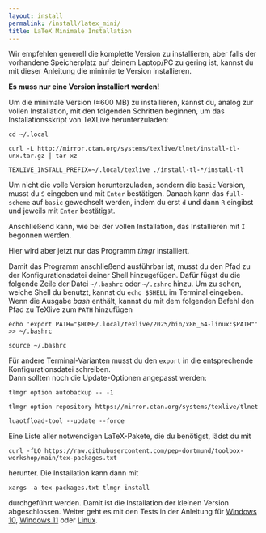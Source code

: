 ```yaml
---
layout: install
permalink: /install/latex_mini/
title: LaTeX Minimale Installation
---
```


Wir empfehlen generell die komplette Version zu installieren,
aber falls der vorhandene Speicherplatz auf deinem Laptop/PC zu gering ist,
kannst du mit dieser Anleitung die minimierte Version installieren.

**Es muss nur eine Version installiert werden!**

Um die minimale Version (≈600 MB) zu installieren, kannst du,
analog zur vollen Installation, mit den folgenden Schritten beginnen,
um das Installationsskript von TeXLive herunterzuladen:
```
cd ~/.local
```
```
curl -L http://mirror.ctan.org/systems/texlive/tlnet/install-tl-unx.tar.gz | tar xz
```
```
TEXLIVE_INSTALL_PREFIX=~/.local/texlive ./install-tl-*/install-tl
```
Um nicht die volle Version herunterzuladen, sondern die `basic` Version, musst du `S` eingeben und mit `Enter` bestätigen.
Danach kann das `full-scheme` auf `basic` gewechselt werden, indem du erst `d` und dann `R` eingibst und jeweils mit `Enter` bestätigst.

Anschließend kann, wie bei der vollen Installation,
das Installieren mit `I` begonnen werden.

Hier wird aber jetzt nur das Programm _tlmgr_ installiert.

Damit das Programm anschließend ausführbar ist,
musst du den Pfad zu der Konfigurationsdatei deiner Shell hinzugefügen.
Dafür fügst du die folgende Zeile der Datei `~/.bashrc` oder `~/.zshrc` hinzu.
Um zu sehen, welche Shell du benutzt, kannst du `echo $SHELL` im Terminal eingeben.
Wenn die Ausgabe _bash_ enthält, kannst du mit dem folgenden Befehl den Pfad zu TeXlive zum `PATH` hinzufügen
```
echo 'export PATH="$HOME/.local/texlive/2025/bin/x86_64-linux:$PATH"' >> ~/.bashrc
```
```
source ~/.bashrc
```
Für andere Terminal-Varianten musst du den `export` in die entsprechende Konfigurationsdatei schreiben.  
Dann sollten noch die Update-Optionen angepasst werden:
```
tlmgr option autobackup -- -1
```
```
tlmgr option repository https://mirror.ctan.org/systems/texlive/tlnet
```
```
luaotfload-tool --update --force
```

Eine Liste aller notwendigen LaTeX-Pakete, die du benötigst, lädst du mit
```
curl -fLO https://raw.githubusercontent.com/pep-dortmund/toolbox-workshop/main/tex-packages.txt
```
herunter.
Die Installation kann dann mit
```
xargs -a tex-packages.txt tlmgr install
```
durchgeführt werden.
Damit ist die Installation der kleinen Version abgeschlossen.
Weiter geht es mit den Tests in der Anleitung für
[Windows 10](/install/windows_10/#test), [Windows 11](/install/windows_11/#test)
oder [Linux](/install/linux/#test).
